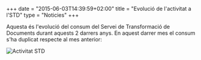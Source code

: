+++
date    = "2015-06-03T14:39:59+02:00"
title   = "Evolució de l'activitat a l'STD"
type    = "Noticies"
+++

Aquesta és l'evolució del consum del Servei de Transformació de Documents durant aquests 2 darrers anys. En aquest darrer mes el consum s'ha duplicat respecte al mes anterior: 

![Activitat STD](http://canigo.ctti.gencat.cat/related/cs/2015/06/peticions_STD_Maig2015.png)